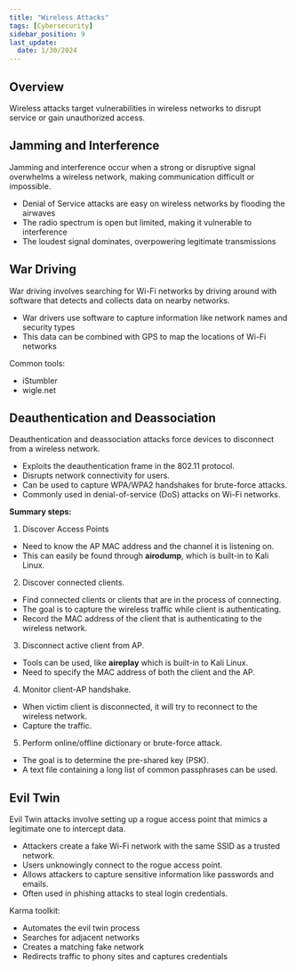 ```yaml
---
title: "Wireless Attacks"
tags: [Cybersecurity]
sidebar_position: 9
last_update:
  date: 1/30/2024
---
```




## Overview

Wireless attacks target vulnerabilities in wireless networks to disrupt service or gain unauthorized access.

## Jamming and Interference

Jamming and interference occur when a strong or disruptive signal overwhelms a wireless network, making communication difficult or impossible.

- Denial of Service attacks are easy on wireless networks by flooding the airwaves
- The radio spectrum is open but limited, making it vulnerable to interference
- The loudest signal dominates, overpowering legitimate transmissions

## War Driving

War driving involves searching for Wi-Fi networks by driving around with software that detects and collects data on nearby networks.

- War drivers use software to capture information like network names and security types
- This data can be combined with GPS to map the locations of Wi-Fi networks

Common tools:

- iStumbler
- wigle.net

## Deauthentication and Deassociation

Deauthentication and deassociation attacks force devices to disconnect from a wireless network.

- Exploits the deauthentication frame in the 802.11 protocol.
- Disrupts network connectivity for users.
- Can be used to capture WPA/WPA2 handshakes for brute-force attacks.
- Commonly used in denial-of-service (DoS) attacks on Wi-Fi networks.

**Summary steps:**

1. Discover Access Points

  - Need to know the AP MAC address and the channel it is listening on.
  - This can easily be found through **airodump**, which is built-in to Kali Linux.

2. Discover connected clients.

  - Find connected clients or clients that are in the process of connecting.
  - The goal is to capture the wireless traffic while client is authenticating.
  - Record the MAC address of the client that is authenticating to the wireless network.

3. Disconnect active client from AP.

  - Tools can be used, like **aireplay** which is built-in to Kali Linux.
  - Need to specify the MAC address of both the client and the AP.

4. Monitor client-AP handshake.

  - When victim client is disconnected, it will try to reconnect to the wireless network.
  - Capture the traffic.

5. Perform online/offline dictionary or brute-force attack.

  - The goal is to determine the pre-shared key (PSK).
  - A text file containing a long list of common passphrases can be used.

## Evil Twin

Evil Twin attacks involve setting up a rogue access point that mimics a legitimate one to intercept data.

- Attackers create a fake Wi-Fi network with the same SSID as a trusted network.
- Users unknowingly connect to the rogue access point.
- Allows attackers to capture sensitive information like passwords and emails.
- Often used in phishing attacks to steal login credentials.

Karma toolkit: 

- Automates the evil twin process
- Searches for adjacent networks
- Creates a matching fake network
- Redirects traffic to phony sites and captures credentials
